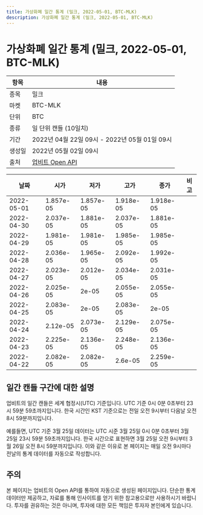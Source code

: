 ```yaml
---
title: 가상화폐 일간 통계 (밀크, 2022-05-01, BTC-MLK)
description: 가상화폐 일간 통계 (밀크, 2022-05-01, BTC-MLK)
---
```



가상화폐 일간 통계 (밀크, 2022-05-01, BTC-MLK)
===

|항목|내용|
|--|--|
|종목|밀크|
|마켓|BTC-MLK|
|단위|BTC|
|종류|일 단위 캔들 (10일치)|
|기간|2022년 04월 22일 09시 - 2022년 05월 01일 09시|
|생성일|2022년 05월 02일 09시|
|출처|[업비트 Open API](https://docs.upbit.com)|


|날짜|시가|저가|고가|종가|비고|
|--|--|--|--|--|--|
|2022-05-01|1.857e-05|1.857e-05|1.918e-05|1.918e-05|    |
|2022-04-30|2.037e-05|1.881e-05|2.037e-05|1.881e-05|    |
|2022-04-29|1.981e-05|1.981e-05|1.985e-05|1.985e-05|    |
|2022-04-28|2.036e-05|1.965e-05|2.092e-05|1.992e-05|    |
|2022-04-27|2.023e-05|2.012e-05|2.034e-05|2.031e-05|    |
|2022-04-26|2.025e-05|2e-05|2.055e-05|2.055e-05|    |
|2022-04-25|2.083e-05|2e-05|2.083e-05|2e-05|    |
|2022-04-24|2.12e-05|2.073e-05|2.129e-05|2.075e-05|    |
|2022-04-23|2.225e-05|2.136e-05|2.248e-05|2.136e-05|    |
|2022-04-22|2.082e-05|2.082e-05|2.6e-05|2.259e-05|    |


일간 캔들 구간에 대한 설명
---


업비트의 일간 캔들은 세계 협정시(UTC) 기준입니다. 
UTC 기준 0시 0분 0초부터 23시 59분 59초까지입니다. 
한국 시간인 KST 기준으로는 전일 오전 9시부터 다음날 오전 8시 59분까지입니다. 


예를들면, UTC 기준 3월 25일 데이터는 UTC 시준 3월 25일 0시 0분 0초부터 3월 25일 23시 59분 59초까지입니다. 
한국 시간으로 표현하면 3월 25일 오전 9시부터 3월 26일 오전 8시 59분까지입니다. 
이와 같은 이유로 본 페이지는 매일 오전 9시마다 전날의 통계 데이터를 자동으로 작성합니다. 


주의
---


본 페이지는 업비트의 Open API를 통하여 자동으로 생성된 페이지입니다. 
단순한 통계 데이터만 제공하고, 자료를 통해 인사이트를 얻기 위한 참고용으로만 사용하시기 바랍니다. 
투자를 권유하는 것은 아니며, 투자에 대한 모든 책임은 투자자 본인에게 있습니다. 
